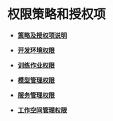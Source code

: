 # 权限策略和授权项<a name="modelarts_03_0138"></a>

-   **[策略及授权项说明](策略及授权项说明.md)**  

-   **[开发环境权限](开发环境权限.md)**  

-   **[训练作业权限](训练作业权限.md)**  

-   **[模型管理权限](模型管理权限.md)**  

-   **[服务管理权限](服务管理权限.md)**  

-   **[工作空间管理权限](工作空间管理权限.md)**  


